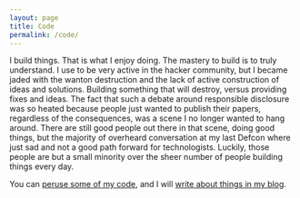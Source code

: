 ```yaml
---
layout: page
title: Code
permalink: /code/
---
```

I build things. That is what I enjoy doing. The mastery to build is to truly understand. 
I use to be very active in the hacker community, but I became jaded with the wanton destruction and the lack of 
active construction of ideas and solutions. Building something that will destroy, versus providing fixes and 
ideas. The fact that such a debate around responsible disclosure was so heated because people just wanted to publish 
their papers, regardless of the consequences, was a scene I no longer wanted to hang around. There are still good 
people out there in that scene, doing good things, but the majority of overheard conversation at my last Defcon 
where just sad and not a good path forward for technologists. Luckily, those people are but a small minority over 
the sheer number of people building things every day.

You can [peruse some of my code](https://github.com/jasimmonsv), and I will [write about things in my blog]().

